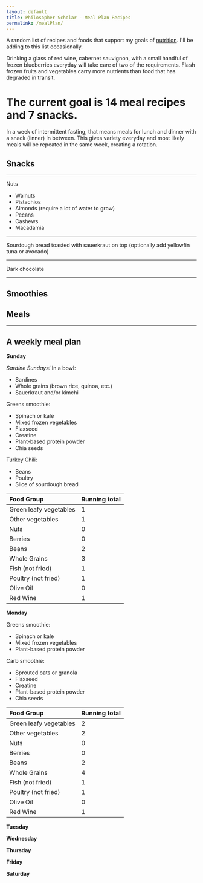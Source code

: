 ```yaml
---
layout: default
title: Philosopher Scholar - Meal Plan Recipes
permalink: /mealPlan/
---
```


A random list of recipes and foods that support my goals of [nutrition](/nutrition/). I'll be adding to this list occasionally.

Drinking a glass of red wine, cabernet sauvignon, with a small handful of frozen blueberries everyday will take care of two of the requirements. Flash frozen fruits and vegetables carry more nutrients than food that has degraded in transit.

# The current goal is 14 meal recipes and 7 snacks.

In a week of intermittent fasting, that means meals for lunch and dinner with a snack (linner) in between. This gives variety everyday and most likely meals will be repeated in the same week, creating a rotation.

## Snacks
---

Nuts

- Walnuts
- Pistachios
- Almonds (require a lot of water to grow)
- Pecans
- Cashews
- Macadamia

---

Sourdough bread toasted with sauerkraut on top (optionally add yellowfin tuna or avocado)

---

Dark chocolate

---

## Smoothies



## Meals


---

## A weekly meal plan

**Sunday**

_Sardine Sundays!_
In a bowl:
- Sardines
- Whole grains (brown rice, quinoa, etc.)
- Sauerkraut and/or kimchi

Greens smoothie:
- Spinach or kale
- Mixed frozen vegetables
- Flaxseed
- Creatine
- Plant-based protein powder
- Chia seeds

Turkey Chili:
- Beans
- Poultry
- Slice of sourdough bread


| Food Group             | Running total   |
|:-----------------------|:----------------|
| Green leafy vegetables | 1               |
| Other vegetables       | 1               |
| Nuts                   | 0               |
| Berries                | 0               |
| Beans                  | 2               |
| Whole Grains           | 3               |
| Fish (not fried)       | 1               |
| Poultry (not fried)    | 1               |
| Olive Oil              | 0               |
| Red Wine               | 1               |

**Monday**

Greens smoothie:
- Spinach or kale
- Mixed frozen vegetables
- Plant-based protein powder


Carb smoothie:
- Sprouted oats or granola
- Flaxseed
- Creatine
- Plant-based protein powder
- Chia seeds



| Food Group             | Running total   |
|:-----------------------|:----------------|
| Green leafy vegetables | 2               |
| Other vegetables       | 2               |
| Nuts                   | 0               |
| Berries                | 0               |
| Beans                  | 2               |
| Whole Grains           | 4               |
| Fish (not fried)       | 1               |
| Poultry (not fried)    | 1               |
| Olive Oil              | 0               |
| Red Wine               | 1               |

**Tuesday**

**Wednesday**

**Thursday**

**Friday**

**Saturday**
